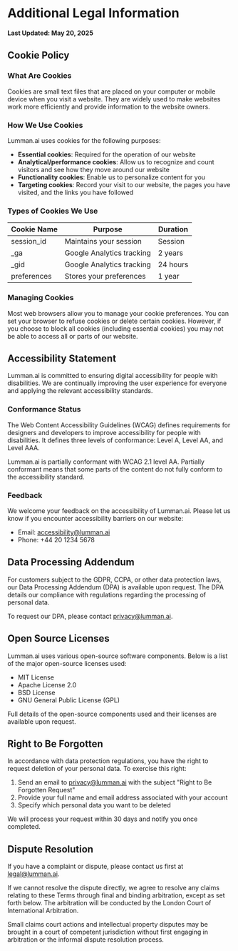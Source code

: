 # Additional Legal Information

**Last Updated: May 20, 2025**

## Cookie Policy

### What Are Cookies

Cookies are small text files that are placed on your computer or mobile device when you visit a website. They are widely used to make websites work more efficiently and provide information to the website owners.

### How We Use Cookies

Lumman.ai uses cookies for the following purposes:

- **Essential cookies**: Required for the operation of our website
- **Analytical/performance cookies**: Allow us to recognize and count visitors and see how they move around our website
- **Functionality cookies**: Enable us to personalize content for you
- **Targeting cookies**: Record your visit to our website, the pages you have visited, and the links you have followed

### Types of Cookies We Use

| Cookie Name | Purpose | Duration |
|-------------|---------|----------|
| session_id | Maintains your session | Session |
| _ga | Google Analytics tracking | 2 years |
| _gid | Google Analytics tracking | 24 hours |
| preferences | Stores your preferences | 1 year |

### Managing Cookies

Most web browsers allow you to manage your cookie preferences. You can set your browser to refuse cookies or delete certain cookies. However, if you choose to block all cookies (including essential cookies) you may not be able to access all or parts of our website.

## Accessibility Statement

Lumman.ai is committed to ensuring digital accessibility for people with disabilities. We are continually improving the user experience for everyone and applying the relevant accessibility standards.

### Conformance Status

The Web Content Accessibility Guidelines (WCAG) defines requirements for designers and developers to improve accessibility for people with disabilities. It defines three levels of conformance: Level A, Level AA, and Level AAA.

Lumman.ai is partially conformant with WCAG 2.1 level AA. Partially conformant means that some parts of the content do not fully conform to the accessibility standard.

### Feedback

We welcome your feedback on the accessibility of Lumman.ai. Please let us know if you encounter accessibility barriers on our website:
- Email: accessibility@lumman.ai
- Phone: +44 20 1234 5678

## Data Processing Addendum

For customers subject to the GDPR, CCPA, or other data protection laws, our Data Processing Addendum (DPA) is available upon request. The DPA details our compliance with regulations regarding the processing of personal data.

To request our DPA, please contact privacy@lumman.ai.

## Open Source Licenses

Lumman.ai uses various open-source software components. Below is a list of the major open-source licenses used:

- MIT License
- Apache License 2.0
- BSD License
- GNU General Public License (GPL)

Full details of the open-source components used and their licenses are available upon request.

## Right to Be Forgotten

In accordance with data protection regulations, you have the right to request deletion of your personal data. To exercise this right:

1. Send an email to privacy@lumman.ai with the subject "Right to Be Forgotten Request"
2. Provide your full name and email address associated with your account
3. Specify which personal data you want to be deleted

We will process your request within 30 days and notify you once completed.

## Dispute Resolution

If you have a complaint or dispute, please contact us first at legal@lumman.ai.

If we cannot resolve the dispute directly, we agree to resolve any claims relating to these Terms through final and binding arbitration, except as set forth below. The arbitration will be conducted by the London Court of International Arbitration.

Small claims court actions and intellectual property disputes may be brought in a court of competent jurisdiction without first engaging in arbitration or the informal dispute resolution process.
